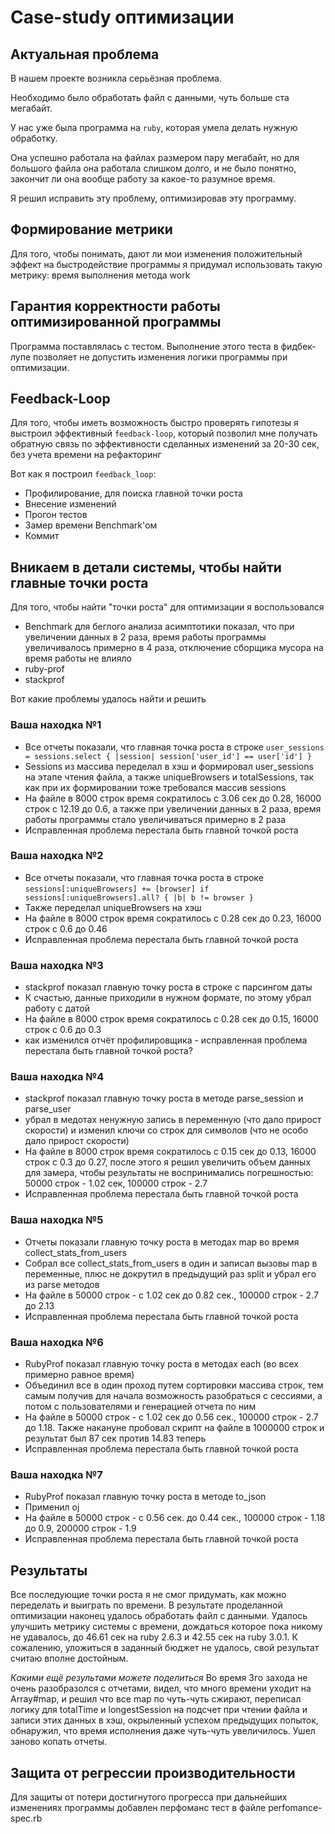 # Case-study оптимизации

## Актуальная проблема
В нашем проекте возникла серьёзная проблема.

Необходимо было обработать файл с данными, чуть больше ста мегабайт.

У нас уже была программа на `ruby`, которая умела делать нужную обработку.

Она успешно работала на файлах размером пару мегабайт, но для большого файла она работала слишком долго, и не было понятно, закончит ли она вообще работу за какое-то разумное время.

Я решил исправить эту проблему, оптимизировав эту программу.

## Формирование метрики
Для того, чтобы понимать, дают ли мои изменения положительный эффект на быстродействие программы я придумал использовать такую метрику: время выполнения метода work

## Гарантия корректности работы оптимизированной программы
Программа поставлялась с тестом. Выполнение этого теста в фидбек-лупе позволяет не допустить изменения логики программы при оптимизации.

## Feedback-Loop
Для того, чтобы иметь возможность быстро проверять гипотезы я выстроил эффективный `feedback-loop`, который позволил мне получать обратную связь по эффективности сделанных изменений за 20-30 сек, без учета времени на рефакторинг

Вот как я построил `feedback_loop`:
- Профилирование, для поиска главной точки роста
- Внесение изменений
- Прогон тестов
- Замер времени Benchmark'ом
- Коммит

## Вникаем в детали системы, чтобы найти главные точки роста
Для того, чтобы найти "точки роста" для оптимизации я воспользовался
- Benchmark для беглого анализа асимптотики показал, что при увеличении данных в 2 раза, время работы программы увеличивалось примерно в 4 раза, отключение сборщика мусора на время работы не влияло
- ruby-prof
- stackprof

Вот какие проблемы удалось найти и решить

### Ваша находка №1
- Все отчеты показали, что главная точка роста в строке
  `user_sessions = sessions.select { |session| session['user_id'] == user['id'] }`
- Sessions из массива переделал в хэш и формировал user_sessions на этапе чтения файла, а также uniqueBrowsers и totalSessions, так как при их формировании тоже требовался массив sessions
- На файле в 8000 строк время сократилось с 3.06 сек до 0.28, 16000 строк с 12.19 до 0.6, а также при увеличении данных в 2 раза, время работы программы стало увеличиваться примерно в 2 раза
- Исправленная проблема перестала быть главной точкой роста

### Ваша находка №2
- Все отчеты показали, что главная точка роста в строке
  `sessions[:uniqueBrowsers] += [browser] if sessions[:uniqueBrowsers].all? { |b| b != browser }`
- Также переделал uniqueBrowsers на хэш
- На файле в 8000 строк время сократилось с 0.28 сек до 0.23, 16000 строк с 0.6 до 0.46
- Исправленная проблема перестала быть главной точкой роста

### Ваша находка №3
- stackprof показал главную точку роста в строке с парсингом даты
- К счастью, данные приходили в нужном формате, по этому убрал работу с датой
- На файле в 8000 строк время сократилось с 0.28 сек до 0.15, 16000 строк с 0.6 до 0.3
- как изменился отчёт профилировщика - исправленная проблема перестала быть главной точкой роста?

### Ваша находка №4
- stackprof показал главную точку роста в методе parse_session и parse_user
- убрал в медотах ненужную запись в переменную (что дало прирост скорости) и изменил ключи со строк для символов (что не особо дало прирост скорости)
- На файле в 8000 строк время сократилось с 0.15 сек до 0.13, 16000 строк с 0.3 до 0.27, после этого я решил увеличить объем данных для замера, чтобы результаты не воспринимались погрешностью: 50000 строк - 1.02 сек, 100000 строк - 2.7
- Исправленная проблема перестала быть главной точкой роста

### Ваша находка №5
- Отчеты показали главную точку роста в методах map во время collect_stats_from_users
- Собрал все collect_stats_from_users в один и записал вызовы map в переменные, плюс не докрутил в предыдущий раз split и убрал его из parse методов
- На файле в 50000 строк - с 1.02 сек до 0.82 сек., 100000 строк - 2.7 до 2.13
- Исправленная проблема перестала быть главной точкой роста

### Ваша находка №6
- RubyProf показал главную точку роста в методах each (во всех примерно равное время)
- Объединил все в один проход путем сортировки массива строк, тем самым получив для начала возможность разобраться с сессиями, а потом с пользователями и генерацией отчета по ним
- На файле в 50000 строк - с 1.02 сек до 0.56 сек., 100000 строк - 2.7 до 1.18. Также накануне пробовал скрипт на файле в 1000000 строк и результат был 87 сек против 14.83 теперь
- Исправленная проблема перестала быть главной точкой роста

### Ваша находка №7
- RubyProf показал главную точку роста в методе to_json
- Применил oj
- На файле в 50000 строк - с 0.56 сек. до 0.44 сек., 100000 строк - 1.18 до 0.9, 200000 строк - 1.9
- Исправленная проблема перестала быть главной точкой роста

## Результаты
Все последующие точки роста я не смог придумать, как можно переделать и выиграть по времени. В результате проделанной оптимизации наконец удалось обработать файл с данными.
Удалось улучшить метрику системы с времени, дождаться которое пока никому не удавалось, до 46.61 сек на ruby 2.6.3 и 42.55 сек на ruby 3.0.1. К сожалению, уложиться в заданный бюджет не удалось, свой результат считаю вполне достойным.

*Какими ещё результами можете поделиться*
Во время 3го захода не очень разобразолся с отчетами, видел, что много времени уходит на Array#map, и решил что все map по чуть-чуть сжирают, переписал логику для totalTime и longestSession на подсчет при чтении файла и записи этих данных в хэш, окрыленный успехом предыдущих попыток, обнаружил, что время исполнения даже чуть-чуть увеличилось. Ушел заново копать отчеты.

## Защита от регрессии производительности
Для защиты от потери достигнутого прогресса при дальнейших изменениях программы добавлен перфоманс тест в файле perfomance-spec.rb

